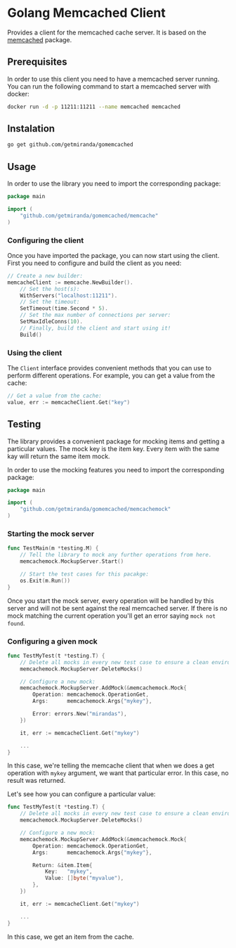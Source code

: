 # Golang Memcached Client

Provides a client for the memcached cache server. It is based on the [memcached](https://pkg.go.dev/github.com/bradfitz/gomemcache) package.

## Prerequisites

In order to use this client you need to have a memcached server running. You can run the following command to start a memcached server with docker:

```bash
docker run -d -p 11211:11211 --name memcached memcached
```

## Instalation

```bash
go get github.com/getmiranda/gomemcached
```

## Usage

In order to use the library you need to import the corresponding package:

```go
package main

import (
    "github.com/getmiranda/gomemcached/memcache"
)
```

### Configuring the client

Once you have imported the package, you can now start using the client. First you need to configure and build the client as you need:

```go
// Create a new builder:
memcacheClient := memcache.NewBuilder().
    // Set the host(s):
    WithServers("localhost:11211").
    // Set the timeout:
    SetTimeout(time.Second * 5).
    // Set the max number of connections per server:
    SetMaxIdleConns(10).
    // Finally, build the client and start using it!
    Build()
```

### Using the client

The `Client` interface provides convenient methods that you can use to perform different operations. For example, you can get a value from the cache:

```go
// Get a value from the cache:
value, err := memcacheClient.Get("key")
```

## Testing

The library provides a convenient package for mocking items and getting a particular values. The mock key is the item key. Every item with the same kay will return the same item mock.

In order to use the mocking features you need to import the corresponding package:

```go
package main

import (
    "github.com/getmiranda/gomemcached/memcachemock"
)
```

### Starting the mock server

```go
func TestMain(m *testing.M) {
    // Tell the library to mock any further operations from here.
    memcachemock.MockupServer.Start()

    // Start the test cases for this pacakge:
    os.Exit(m.Run())
}
```

Once you start the mock server, every operation will be handled by this server and will not be sent against the real memcached server. If there is no mock matching the current operation you'll get an error saying `mock not found`.

### Configuring a given mock

```go
func TestMyTest(t *testing.T) {
    // Delete all mocks in every new test case to ensure a clean environment:
    memcachemock.MockupServer.DeleteMocks()

    // Configure a new mock:
    memcachemock.MockupServer.AddMock(&memcachemock.Mock{
        Operation: memcachemock.OperationGet,
        Args:      memcachemock.Args{"mykey"},

        Error: errors.New("mirandas"),
    })

    it, err := memcacheClient.Get("mykey")

    ...
}
```

In this case, we're telling the memcache client that when we does a get operation with `mykey` argument, we want that particular error. In this case, no result was returned.

Let's see how you can configure a particular value:

```go
func TestMyTest(t *testing.T) {
    // Delete all mocks in every new test case to ensure a clean environment:
    memcachemock.MockupServer.DeleteMocks()

    // Configure a new mock:
    memcachemock.MockupServer.AddMock(&memcachemock.Mock{
        Operation: memcachemock.OperationGet,
        Args:      memcachemock.Args{"mykey"},

        Return: &item.Item{
            Key:   "mykey",
            Value: []byte("myvalue"),
        },
    })

    it, err := memcacheClient.Get("mykey")

    ...
}
```

In this case, we get an item from the cache.

